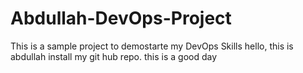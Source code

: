 # Abdullah-DevOps-Project
This is a sample project to demostarte my DevOps Skills 
hello, this is abdullah install my git hub repo.
this is a good day